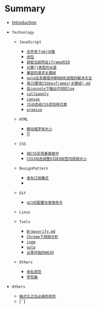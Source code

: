 # Summary

- [Introduction](README.md)

- `Technology`

  - `JavaScript`

    - [`合并多个obj对象`]($.extend.md)
    - [`闭包`](闭包.md)
    - [`获取当前所在iframe的ID`](获取当前的ID.md)
    - [`计算{}类型的长度`](计算obj类型的length.md)
    - [`兼容的请求关键帧`](兼容的请求关键帧.md)
    - [`gulp任务报错中断NODE进程的解决方法`](解决gulp任务报错跳出的问题.md)
    - [`用JS更改CSSkeyframes(关键帧).md`](用JS更改CSSkeyframes(关键帧).md)
    - [`在console下输出不同的log`](在控制台输出不一样的log.md)
    - [`call&apply`](call&apply.md)
    - [`canvas`](canvas学习.md)
    - [`JS动态给CSS添加样式表`](CSS动态添加样式表.md)
    - [`promise`](ES6promiseAPI.md)
  - `HTML`
    - [`移动端字体大小`](移动端字体以及页面大小比例问题.md)
    - []
  - `CSS`
    - [`纯CSS实现垂直居中`](垂直居中.md)
    - [`CSS3动态调整VIDEO标签内视频大小`](CSS3调整video大小.md)
  - `DesignPattern`
    - [`发布订阅模式`](设计模式-发布订阅模式.md)
    - 
  - `Git`
    - [`git的配置与常用命令`](git初始环境配置与常用命令.md)
  - `Linux`
  
  - `Tools`
    - [`Browserify.md`](Browserify.md)
    - [`Chrome下视频分析`](chrome浏览器下分析视频.md)
    - [`cnpm`](cnpm.md)
    - [`gulp`](gulp学习笔记.md)
    - [`从零开始的HEXO`](hexo.md)
  - `Others`
    - [`命名规范`](命名规范.md)
    - [`字符画`](字符画.md)
- `Others`
  - [`格式化之后必装的软件`](格式化之后必装的几个软件.md)
  - [``]